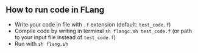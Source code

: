 ## How to run code in FLang
* Write your code in file with `.f` extension (default: `test_code.f`) <br>
* Compile code by writing in terminal `sh flangc.sh test_code.f` 
(or path to your input file instead of `test_code.f`) <br>
* Run with `sh flang.sh`